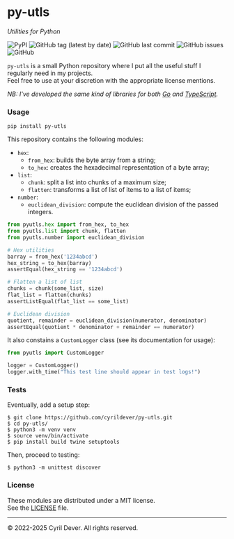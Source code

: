 # py-utls
_Utilities for Python_

![PyPI](https://img.shields.io/pypi/v/py-utls)
![GitHub tag (latest by date)](https://img.shields.io/github/v/tag/cyrildever/py-utls)
![GitHub last commit](https://img.shields.io/github/last-commit/cyrildever/py-utls)
![GitHub issues](https://img.shields.io/github/issues/cyrildever/py-utls)
![GitHub](https://img.shields.io/github/license/cyrildever/py-utls)

`py-utls` is a small Python repository where I put all the useful stuff I regularly need in my projects. \
Feel free to use at your discretion with the appropriate license mentions.

_NB: I've developed the same kind of libraries for both [Go](https://github.com/cyrildever/go-utls) and [TypeScript](https://www.npmjs.com/package/ts-utls)._

### Usage

```console
pip install py-utls
```

This repository contains the following modules:
* `hex`:
  - `from_hex`: builds the byte array from a string;
  - `to_hex`: creates the hexadecimal representation of a byte array;
* `list`:
  - `chunk`: split a list into chunks of a maximum size;
  - `flatten`: transforms a list of list of items to a list of items;
* `number`:
  - `euclidean_division`: compute the euclidean division of the passed integers.


```python
from pyutls.hex import from_hex, to_hex
from pyutls.list import chunk, flatten
from pyutls.number import euclidean_division

# Hex utilities
barray = from_hex('1234abcd')
hex_string = to_hex(barray)
assertEqual(hex_string == '1234abcd')

# Flatten a list of list
chunks = chunk(some_list, size)
flat_list = flatten(chunks)
assertListEqual(flat_list == some_list)

# Euclidean division
quotient, remainder = euclidean_division(numerator, denominator)
assertEqual(quotient * denominator + remainder == numerator)
```

It also constains a `CustomLogger` class (see its documentation for usage):
```python
from pyutls import CustomLogger

logger = CustomLogger()
logger.with_time("This test line should appear in test logs!")
```


### Tests

Eventually, add a setup step:
```console
$ git clone https://github.com/cyrildever/py-utls.git
$ cd py-utls/
$ python3 -m venv venv
$ source venv/bin/activate
$ pip install build twine setuptools
```

Then, proceed to testing:
```console
$ python3 -m unittest discover
```


### License

These modules are distributed under a MIT license. \
See the [LICENSE](LICENSE) file.


<hr />
&copy; 2022-2025 Cyril Dever. All rights reserved.